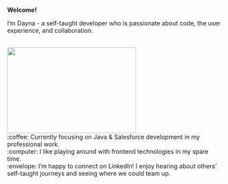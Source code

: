 **Welcome!**

I’m Dayna - a self-taught developer who is passionate about code, the user experience, and collaboration.
<br><br>

<!-- ![](https://media.giphy.com/media/Wj7lNjMNDxSmc/giphy.gif); -->

<img width="300" height="200" src="https://media.giphy.com/media/Wj7lNjMNDxSmc/giphy.gif">

<br>
:coffee: Currently focusing on Java & Salesforce development in my professional work.
<br>
:computer: I like playing around with frontend technologies in my spare time.
<br>
:envelope: I’m happy to connect on LinkedIn! I enjoy hearing about others’ self-taught journeys and seeing where we could team up.
<br>
